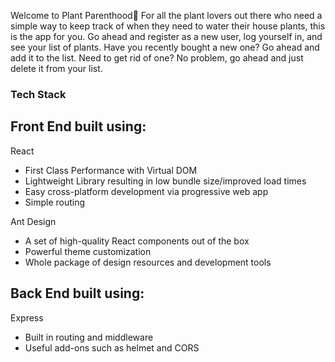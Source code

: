 Welcome to Plant Parenthood🌱  For all the plant lovers out there who need a simple way to keep track of when they need to water their house plants, this is the app for you.  Go ahead and register as a new user, log yourself in, and see your list of plants.  Have you recently bought a new one?  Go ahead and add it to the list.  Need to get rid of one?  No problem, go ahead and just delete it from your list.

### Tech Stack

## Front End built using:
React

- First Class Performance with Virtual DOM
- Lightweight Library resulting in low bundle size/improved load times
- Easy cross-platform development via progressive web app
- Simple routing

Ant Design

- A set of high-quality React components out of the box
- Powerful theme customization
- Whole package of design resources and development tools

## Back End built using:
Express

- Built in routing and middleware
- Useful add-ons such as helmet and CORS


